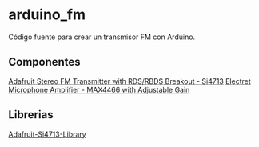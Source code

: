 # arduino_fm
Código fuente para crear un transmisor FM con Arduino.

## Componentes

[Adafruit Stereo FM Transmitter with RDS/RBDS Breakout - Si4713](https://www.adafruit.com/product/1958)
[Electret Microphone Amplifier - MAX4466 with Adjustable Gain](https://www.adafruit.com/product/1063)

## Librerias

[Adafruit-Si4713-Library](https://github.com/adafruit/Adafruit-Si4713-Library/blob/master/examples/adaradio/adaradio.ino)
